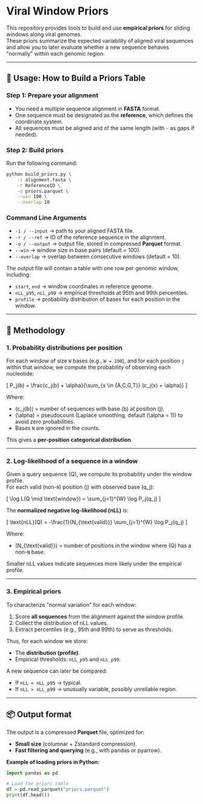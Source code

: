 # Viral Window Priors

This repository provides tools to build and use **empirical priors** for sliding windows along viral genomes.  
These priors summarize the expected variability of aligned viral sequences and allow you to later evaluate whether a new sequence behaves "normally" within each genomic region.

---

## 📌 Usage: How to Build a Priors Table

### Step 1: Prepare your alignment
- You need a multiple sequence alignment in **FASTA** format.  
- One sequence must be designated as the **reference**, which defines the coordinate system.  
- All sequences must be aligned and of the same length (with `-` as gaps if needed).

### Step 2: Build priors
Run the following command:

```bash
python build_priors.py \
    -i alignment.fasta \
    -r ReferenceID \
    -o priors.parquet \
    --win 100 \
    --overlap 10
```
### Command Line Arguments

- `-i / --input` → path to your aligned FASTA file.  
- `-r / --ref` → ID of the reference sequence in the alignment.  
- `-o / --output` → output file, stored in compressed **Parquet** format.  
- `--win` → window size in base pairs (default = 100).  
- `--overlap` → overlap between consecutive windows (default = 10).  

The output file will contain a table with one row per genomic window, including:

- `start`, `end` → window coordinates in reference genome.  
- `nLL_p95`, `nLL_p99` → empirical thresholds at 95th and 99th percentiles.  
- `profile` → probability distribution of bases for each position in the window.  

---

## 🧮 Methodology

### 1. Probability distributions per position

For each window of size `W` bases (e.g., `W = 100`), and for each position `j` within that window, we compute the probability of observing each nucleotide:

\[
P_j(b) = \frac{c_j(b) + \alpha}{\sum_{x \in \{A,C,G,T\}} (c_j(x) + \alpha)}
\]

Where:  
- \(c_j(b)\) = number of sequences with base \(b\) at position \(j\).  
- \(\alpha\) = pseudocount (Laplace smoothing, default \(\alpha = 1\)) to avoid zero probabilities.  
- Bases `N` are ignored in the counts.  

This gives a **per-position categorical distribution**.

---

### 2. Log-likelihood of a sequence in a window

Given a query sequence \(Q\), we compute its probability under the window profile.  
For each valid (non-`N`) position \(j\) with observed base \(q_j\):

\[
\log L(Q \mid \text{window}) = \sum_{j=1}^{W} \log P_j(q_j)
\]

The **normalized negative log-likelihood (nLL)** is:

\[
\text{nLL}(Q) = -\frac{1}{N_{\text{valid}}} \sum_{j=1}^{W} \log P_j(q_j)
\]

Where:  
- \(N_{\text{valid}}\) = number of positions in the window where \(Q\) has a non-`N` base.  

Smaller nLL values indicate sequences more likely under the empirical profile.

---

### 3. Empirical priors

To characterize "normal variation" for each window:

1. Score **all sequences** from the alignment against the window profile.  
2. Collect the distribution of nLL values.  
3. Extract percentiles (e.g., 95th and 99th) to serve as thresholds.  

Thus, for each window we store:  
- The **distribution (profile)**.  
- Empirical thresholds: `nLL_p95` and `nLL_p99`.  

A new sequence can later be compared:  
- If `nLL < nLL_p95` → typical.  
- If `nLL > nLL_p99` → unusually variable, possibly unreliable region.

---

## 📦 Output format

The output is a compressed **Parquet** file, optimized for:  
- **Small size** (columnar + Zstandard compression).  
- **Fast filtering and querying** (e.g., with pandas or pyarrow).

**Example of loading priors in Python:**

```python
import pandas as pd

# Load the priors table
df = pd.read_parquet("priors.parquet")
print(df.head())
```
